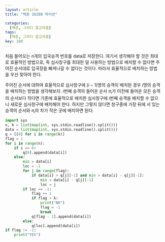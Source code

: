 ```yaml
---
layout: article
title: "백준 16288 파이썬"

categories:
  [백준, 그리디 알고리즘]
tags:
  [백준, 그리디 알고리즘]
key: 100
---
```


처음 들어오는 $n$개의 입국승객 번호를 data로 저장한다. 여기서 생각해야 할 것은 최대로 효율적인 방법으로, 즉 심사창구를 최대한 덜 사용하는 방법으로 배치할 수 없다면 주어진 순서대로 입국장을 빠져나갈 수 없다는 것이다. 따라서 효율적으로 배치하는 방법을 우선 찾아야 한다. 

주어진 순서에 대하여 효율적으로 심사창구에 $(i - 1)$명의 승객이 배치된 경우 $i$명의 승객을 배치하는 방법을 생각해보자. $i$번째 승객의 들어온 순서 $\pi_i$가 이전에 들어온 모든 승객의 순서보다 작다면 기존에 효율적으로 배치한 심사창구에 $i$번째 승객을 배치할 수 없으니 새로운 심사창구에 배치해야 한다. 하지만 그렇지 않다면 창구중에 가장 뒤에 서 있는 승객의 순서와 $\pi_i$의 차가 작은 곳에 배치하면 된다.

``` python
import sys
n, k = list(map(int, sys.stdin.readline().split()))
data = list(map(int, sys.stdin.readline().split()))
q = [[0] for i in range(k)]
flag = 1
for i in range(n):
    if i == 0:
        q[0].append(data[i])
    else:
        min = data[i]
        loc = -1
        for j in range(flag):
            if data[i] > q[j][-1] and min > data[i] - q[j][-1]:
                min = data[i] - q[j][-1]
                loc = j
        if loc == -1:
            flag += 1
            if flag > k:
                print("NO")
                flag = -1
                break
            q[flag - 1].append(data[i])
        else:
            q[loc].append(data[i])
if flag != -1:
    print("YES")
```